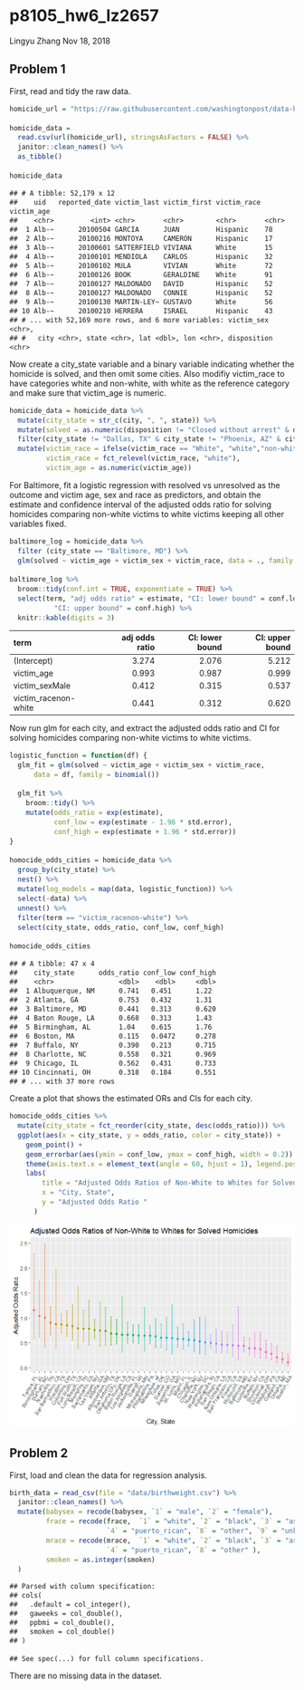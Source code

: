 p8105\_hw6\_lz2657
================
Lingyu Zhang
Nov 18, 2018

Problem 1
---------

First, read and tidy the raw data.

``` r
homicide_url = "https://raw.githubusercontent.com/washingtonpost/data-homicides/master/homicide-data.csv"

homicide_data = 
  read.csv(url(homicide_url), stringsAsFactors = FALSE) %>% 
  janitor::clean_names() %>% 
  as_tibble()

homicide_data
```

    ## # A tibble: 52,179 x 12
    ##    uid   reported_date victim_last victim_first victim_race victim_age
    ##    <chr>         <int> <chr>       <chr>        <chr>       <chr>     
    ##  1 Alb-~      20100504 GARCIA      JUAN         Hispanic    78        
    ##  2 Alb-~      20100216 MONTOYA     CAMERON      Hispanic    17        
    ##  3 Alb-~      20100601 SATTERFIELD VIVIANA      White       15        
    ##  4 Alb-~      20100101 MENDIOLA    CARLOS       Hispanic    32        
    ##  5 Alb-~      20100102 MULA        VIVIAN       White       72        
    ##  6 Alb-~      20100126 BOOK        GERALDINE    White       91        
    ##  7 Alb-~      20100127 MALDONADO   DAVID        Hispanic    52        
    ##  8 Alb-~      20100127 MALDONADO   CONNIE       Hispanic    52        
    ##  9 Alb-~      20100130 MARTIN-LEY~ GUSTAVO      White       56        
    ## 10 Alb-~      20100210 HERRERA     ISRAEL       Hispanic    43        
    ## # ... with 52,169 more rows, and 6 more variables: victim_sex <chr>,
    ## #   city <chr>, state <chr>, lat <dbl>, lon <chr>, disposition <chr>

Now create a city\_state variable and a binary variable indicating whether the homicide is solved, and then omit some cities. Also modifiy victim\_race to have categories white and non-white, with white as the reference category and make sure that victim\_age is numeric.

``` r
homicide_data = homicide_data %>%
  mutate(city_state = str_c(city, ", ", state)) %>%
  mutate(solved = as.numeric(disposition != "Closed without arrest" & disposition != "Open/No arrest")) %>%
  filter(city_state != "Dallas, TX" & city_state != "Phoenix, AZ" & city_state != "Kansas City, MO" & city_state != "Tulsa, AL" & city_state != "PA, 40.461945") %>%
  mutate(victim_race = ifelse(victim_race == "White", "white","non-white"),
         victim_race = fct_relevel(victim_race, "white"), 
         victim_age = as.numeric(victim_age))
```

For Baltimore, fit a logistic regression with resolved vs unresolved as the outcome and victim age, sex and race as predictors, and obtain the estimate and confidence interval of the adjusted odds ratio for solving homicides comparing non-white victims to white victims keeping all other variables fixed.

``` r
baltimore_log = homicide_data %>% 
  filter (city_state == "Baltimore, MD") %>% 
  glm(solved ~ victim_age + victim_sex + victim_race, data = ., family = binomial())

baltimore_log %>% 
  broom::tidy(conf.int = TRUE, exponentiate = TRUE) %>%
  select(term, "adj odds ratio" = estimate, "CI: lower bound" = conf.low, 
           "CI: upper bound" = conf.high) %>% 
  knitr::kable(digits = 3)
```

| term                  |  adj odds ratio|  CI: lower bound|  CI: upper bound|
|:----------------------|---------------:|----------------:|----------------:|
| (Intercept)           |           3.274|            2.076|            5.212|
| victim\_age           |           0.993|            0.987|            0.999|
| victim\_sexMale       |           0.412|            0.315|            0.537|
| victim\_racenon-white |           0.441|            0.312|            0.620|

Now run glm for each city, and extract the adjusted odds ratio and CI for solving homicides comparing non-white victims to white victims.

``` r
logistic_function = function(df) {
  glm_fit = glm(solved ~ victim_age + victim_sex + victim_race, 
      data = df, family = binomial())
  
  glm_fit %>% 
    broom::tidy() %>% 
    mutate(odds_ratio = exp(estimate),
           conf_low = exp(estimate - 1.96 * std.error), 
           conf_high = exp(estimate + 1.96 * std.error))
}

homocide_odds_cities = homicide_data %>% 
  group_by(city_state) %>%
  nest() %>%
  mutate(log_models = map(data, logistic_function)) %>%
  select(-data) %>% 
  unnest() %>% 
  filter(term == "victim_racenon-white") %>% 
  select(city_state, odds_ratio, conf_low, conf_high)

homocide_odds_cities
```

    ## # A tibble: 47 x 4
    ##    city_state      odds_ratio conf_low conf_high
    ##    <chr>                <dbl>    <dbl>     <dbl>
    ##  1 Albuquerque, NM      0.741   0.451      1.22 
    ##  2 Atlanta, GA          0.753   0.432      1.31 
    ##  3 Baltimore, MD        0.441   0.313      0.620
    ##  4 Baton Rouge, LA      0.668   0.313      1.43 
    ##  5 Birmingham, AL       1.04    0.615      1.76 
    ##  6 Boston, MA           0.115   0.0472     0.278
    ##  7 Buffalo, NY          0.390   0.213      0.715
    ##  8 Charlotte, NC        0.558   0.321      0.969
    ##  9 Chicago, IL          0.562   0.431      0.733
    ## 10 Cincinnati, OH       0.318   0.184      0.551
    ## # ... with 37 more rows

Create a plot that shows the estimated ORs and CIs for each city.

``` r
homocide_odds_cities %>% 
  mutate(city_state = fct_reorder(city_state, desc(odds_ratio))) %>%
  ggplot(aes(x = city_state, y = odds_ratio, color = city_state)) + 
    geom_point() +
    geom_errorbar(aes(ymin = conf_low, ymax = conf_high, width = 0.2)) +
    theme(axis.text.x = element_text(angle = 60, hjust = 1), legend.position = "none") + 
    labs(
        title = "Adjusted Odds Ratios of Non-White to Whites for Solved Homicides",
        x = "City, State",
        y = "Adjusted Odds Ratio "
      )
```

![](p8105_hw6_lz2657_files/figure-markdown_github/problem1_plot-1.png)

Problem 2
---------

First, load and clean the data for regression analysis.

``` r
birth_data = read_csv(file = "data/birthweight.csv") %>% 
  janitor::clean_names() %>% 
  mutate(babysex = recode(babysex, `1` = "male", `2` = "female"),
         frace = recode(frace,  `1` = "white", `2` = "black", `3` = "asian", 
                        `4` = "puerto_rican", `8` = "other", `9` = "unknown"),
         mrace = recode(mrace,  `1` = "white", `2` = "black", `3` = "asian", 
                        `4` = "puerto_rican", `8` = "other" ),
         smoken = as.integer(smoken)
  )
```

    ## Parsed with column specification:
    ## cols(
    ##   .default = col_integer(),
    ##   gaweeks = col_double(),
    ##   ppbmi = col_double(),
    ##   smoken = col_double()
    ## )

    ## See spec(...) for full column specifications.

There are no missing data in the dataset.
